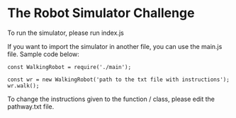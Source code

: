 # The Robot Simulator Challenge #
To run the simulator, please run index.js

If you want to import the simulator in another file, you can use the main.js file. Sample code below:
```
const WalkingRobot = require('./main');

const wr = new WalkingRobot('path to the txt file with instructions');
wr.walk();
```

To change the instructions given to the function / class, please edit the pathway.txt file.

